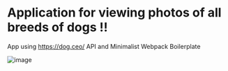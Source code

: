 
<h1>Application for viewing photos of all breeds of dogs !!</h1>

App using https://dog.ceo/ API and Minimalist Webpack Boilerplate




![image](https://user-images.githubusercontent.com/98091205/176891995-0c31dd66-190a-4db7-b3c4-240e605cdfb5.png)

